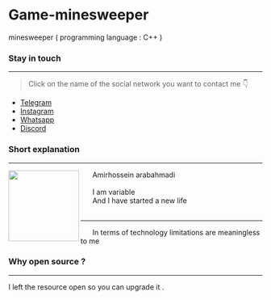# Game-minesweeper
minesweeper ( programming language : C++ )


 ### Stay in touch
 ___
 > Click on the name of the social network you want to contact me 👇
-  [Telegram](http://t.me/amirdecoder)
-  [Instagram](http://instagram.com/amirdecoder)
-  [Whatsapp](http://wa.me/message/D3VOL2BRUSPIE1)
-  [Discord](http://discord.gg/T4JytppwT8)

### Short explanation
___

<img align="left" width="140" src="https://s21.picofile.com/file/8442878784/Amir.jpg">
&nbsp;&nbsp;&nbsp;&nbsp;&nbsp; Amirhossein arabahmadi
<br>
<br>
&nbsp;&nbsp;&nbsp;&nbsp;&nbsp; I am variable
<br>
&nbsp;&nbsp;&nbsp;&nbsp;&nbsp; And I have started a new life
<br>
&nbsp;&nbsp;&nbsp;&nbsp;&nbsp; <hr style="color:red">
&nbsp;&nbsp;&nbsp;&nbsp;&nbsp; In terms of technology limitations are meaningless to me
<br>

### Why open source ?
___

I left the resource open so you can upgrade it .
